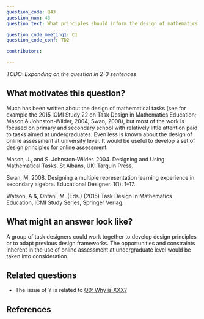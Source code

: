 ```yaml
---
question_code: Q43 
question_num: 43 
question_text: What principles should inform the design of mathematics e-assessment tasks? 

question_code_meeting1: C1 
question_code_conf: TD2 

contributors: 

---
```

*TODO: Expanding on the question in 2-3 sentences*

## What motivates this question?

Much has been written about the design of mathematical tasks (see for example the 2015 ICMI Study 22 on Task Design in Mathematics Education; Mason & Johnston-Wilder, 2004; Swan, 2008), but most of the work is focused on primary and secondary school with relatively little attention paid to tasks aimed at undergraduates. Even less is known about the design of online assessment at university level. It would be useful to develop a set of design principles for online assessment. 

Mason, J., and S. Johnston-Wilder. 2004. Designing and Using Mathematical Tasks. St Albans, UK: Tarquin Press. 

Swan, M. 2008. Designing a multiple representation learning experience in secondary algebra. Educational Designer. 1(1): 1–17. 

Watson, A &, Ohtani, M. (Eds.) (2015) Task Design In Mathematics Education, ICMI Study Series, Springer Verlag.

## What might an answer look like?

A group of task designers could work together to develop design principles or to adapt previous design frameworks. The opportunities and constraints inherent in the use of online assessment at undergraduate level would be taken into consideration.

## Related questions

* The issue of Y is related to [Q0: Why is XXX?](Q0)

## References
